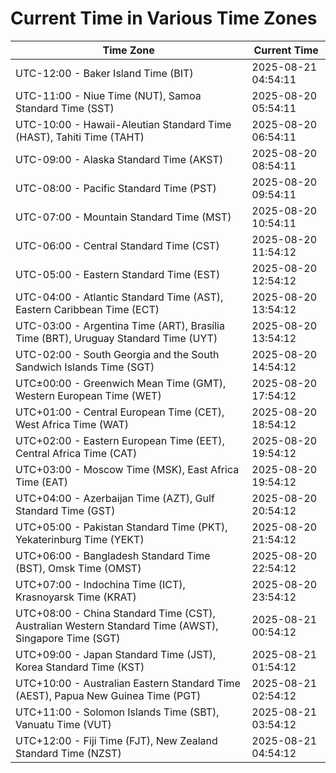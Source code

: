 # Current Time in Various Time Zones

| Time Zone | Current Time |
|-----------|--------------|
| UTC-12:00 - Baker Island Time (BIT) | 2025-08-21 04:54:11 |
| UTC-11:00 - Niue Time (NUT), Samoa Standard Time (SST) | 2025-08-20 05:54:11 |
| UTC-10:00 - Hawaii-Aleutian Standard Time (HAST), Tahiti Time (TAHT) | 2025-08-20 06:54:11 |
| UTC-09:00 - Alaska Standard Time (AKST) | 2025-08-20 08:54:11 |
| UTC-08:00 - Pacific Standard Time (PST) | 2025-08-20 09:54:11 |
| UTC-07:00 - Mountain Standard Time (MST) | 2025-08-20 10:54:11 |
| UTC-06:00 - Central Standard Time (CST) | 2025-08-20 11:54:12 |
| UTC-05:00 - Eastern Standard Time (EST) | 2025-08-20 12:54:12 |
| UTC-04:00 - Atlantic Standard Time (AST), Eastern Caribbean Time (ECT) | 2025-08-20 13:54:12 |
| UTC-03:00 - Argentina Time (ART), Brasília Time (BRT), Uruguay Standard Time (UYT) | 2025-08-20 13:54:12 |
| UTC-02:00 - South Georgia and the South Sandwich Islands Time (SGT) | 2025-08-20 14:54:12 |
| UTC±00:00 - Greenwich Mean Time (GMT), Western European Time (WET) | 2025-08-20 17:54:12 |
| UTC+01:00 - Central European Time (CET), West Africa Time (WAT) | 2025-08-20 18:54:12 |
| UTC+02:00 - Eastern European Time (EET), Central Africa Time (CAT) | 2025-08-20 19:54:12 |
| UTC+03:00 - Moscow Time (MSK), East Africa Time (EAT) | 2025-08-20 19:54:12 |
| UTC+04:00 - Azerbaijan Time (AZT), Gulf Standard Time (GST) | 2025-08-20 20:54:12 |
| UTC+05:00 - Pakistan Standard Time (PKT), Yekaterinburg Time (YEKT) | 2025-08-20 21:54:12 |
| UTC+06:00 - Bangladesh Standard Time (BST), Omsk Time (OMST) | 2025-08-20 22:54:12 |
| UTC+07:00 - Indochina Time (ICT), Krasnoyarsk Time (KRAT) | 2025-08-20 23:54:12 |
| UTC+08:00 - China Standard Time (CST), Australian Western Standard Time (AWST), Singapore Time (SGT) | 2025-08-21 00:54:12 |
| UTC+09:00 - Japan Standard Time (JST), Korea Standard Time (KST) | 2025-08-21 01:54:12 |
| UTC+10:00 - Australian Eastern Standard Time (AEST), Papua New Guinea Time (PGT) | 2025-08-21 02:54:12 |
| UTC+11:00 - Solomon Islands Time (SBT), Vanuatu Time (VUT) | 2025-08-21 03:54:12 |
| UTC+12:00 - Fiji Time (FJT), New Zealand Standard Time (NZST) | 2025-08-21 04:54:12 |

